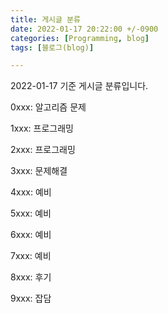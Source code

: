 ```yaml
---
title: 게시글 분류
date: 2022-01-17 20:22:00 +/-0900
categories: [Programming, blog]
tags: [블로그(blog)]

---
```


2022-01-17 기준 게시글 분류입니다.

0xxx: 알고리즘 문제

1xxx: 프로그래밍

2xxx: 프로그래밍

3xxx: 문제해결

4xxx: 예비

5xxx: 예비

6xxx: 예비

7xxx: 예비

8xxx: 후기

9xxx: 잡담

